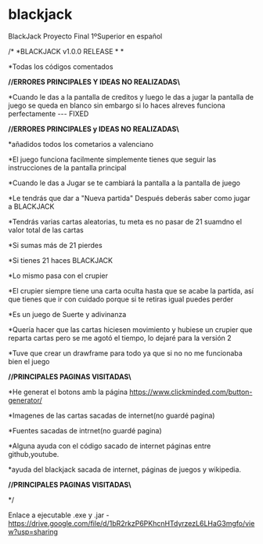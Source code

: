 # blackjack

BlackJack Proyecto Final 1ºSuperior en español

/* 
*BLACKJACK v1.0.0 RELEASE
*
*

*Todas los códigos comentados

****//ERRORES PRINCIPALES Y IDEAS NO REALIZADAS\\****

*Cuando le das a la pantalla de creditos y luego le das a jugar la pantalla de juego se queda en blanco sin embargo si lo haces alreves funciona perfectamente --- FIXED

****//ERRORES PRINCIPALES y IDEAS NO REALIZADAS\\****

*añadidos todos los cometarios a valenciano

*El juego funciona facilmente simplemente tienes que seguir las instrucciones de la pantalla principal

*Cuando le das a Jugar se te cambiará la pantalla a la pantalla de juego

*Le tendrás que dar a "Nueva partida" Después deberás saber como jugar a BLACKJACK

*Tendrás varias cartas aleatorias, tu meta es no pasar de 21 suamdno el valor total de las cartas

*Si sumas más de 21 pierdes

*Si tienes 21 haces BLACKJACK

*Lo mismo pasa con el crupier

*El crupier siempre tiene una carta oculta hasta que se acabe la partida, así que tienes que ir con cuidado porque si te retiras igual puedes perder

*Es un juego de Suerte y adivinanza

*Quería hacer que las cartas hiciesen movimiento y hubiese un crupier que reparta cartas pero se me agotó el tiempo, lo dejaré para la versión 2

*Tuve que crear un drawframe para todo ya que si no no me funcionaba bien el juego


****//PRINCIPALES PAGINAS VISITADAS\\****

*He generat el botons amb la página https://www.clickminded.com/button-generator/

*Imagenes de las cartas sacadas de internet(no guardé pagina)

*Fuentes sacadas de intrnet(no guardé pagina)


*Alguna ayuda con el código sacado de internet páginas entre github,youtube.

*ayuda del blackjack sacada de internet, páginas de juegos y wikipedia.

****//PRINCIPALES PAGINAS VISITADAS\\****

*/

Enlace a ejecutable .exe y .jar - https://drive.google.com/file/d/1bR2rkzP6PKhcnHTdyrzezL6LHaG3mgfo/view?usp=sharing

